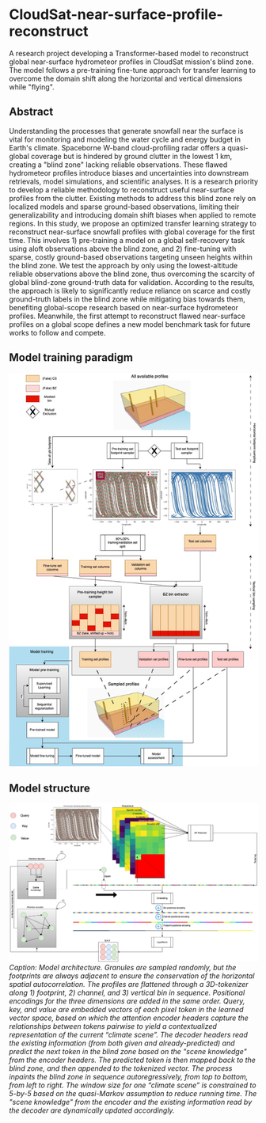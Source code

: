 # CloudSat-near-surface-profile-reconstruct
A research project developing a Transformer-based model to reconstruct global near-surface hydrometeor profiles in CloudSat mission's blind zone. The model follows a pre-training fine-tune approach for transfer learning to overcome the domain shift along the horizontal and vertical dimensions while "flying".

## Abstract
Understanding the processes that generate snowfall near the surface is vital for monitoring and modeling the water cycle and energy budget in Earth's climate. Spaceborne W-band cloud-profiling radar offers a quasi-global coverage but is hindered by ground clutter in the lowest 1 km, creating a "blind zone" lacking reliable observations. These flawed hydrometeor profiles introduce biases and uncertainties into downstream retrievals, model simulations, and scientific analyses. It is a research priority to develop a reliable methodology to reconstruct useful near-surface profiles from the clutter. Existing methods to address this blind zone rely on localized models and sparse ground-based observations, limiting their generalizability and introducing domain shift biases when applied to remote regions. In this study, we propose an optimized transfer learning strategy to reconstruct near-surface snowfall profiles with global coverage for the first time. This involves 1) pre-training a model on a global self-recovery task using aloft observations above the blind zone, and 2) fine-tuning with sparse, costly ground-based observations targeting unseen heights within the blind zone. We test the approach by only using the lowest-altitude reliable observations above the blind zone, thus overcoming the scarcity of global blind-zone ground-truth data for validation. According to the results, the approach is likely to significantly reduce reliance on scarce and costly ground-truth labels in the blind zone while mitigating bias towards them, benefiting global-scope research based on near-surface hydrometeor profiles. Meanwhile, the first attempt to reconstruct flawed near-surface profiles on a global scope defines a new model benchmark task for future works to follow and compete.

## Model training paradigm
![Alt text](model_training_vertical.jpg "Model training paradigm")

## Model structure
![Alt text](model_architecture.jpg "Model architecture diagram")
*Caption: Model architecture. Granules are sampled randomly, but the footprints are always adjacent to ensure the conservation of the horizontal spatial autocorrelation. The profiles are flattened through a 3D-tokenizer along 1) footprint, 2) channel, and 3) vertical bin in sequence. Positional encodings for the three dimensions are added in the same order. Query, key, and value are embedded vectors of each pixel token in the learned vector space, based on which the attention encoder headers capture the relationships between tokens pairwise to yield a contextualized representation of the current “climate scene”. The decoder headers read the existing information (from both given and already-predicted) and predict the next token in the blind zone based on the "scene knowledge" from the encoder headers. The predicted token is then mapped back to the blind zone, and then appended to the tokenized vector. The process inpaints the blind zone in sequence autoregressively, from top to bottom, from left to right. The window size for one “climate scene” is constrained to 5-by-5 based on the quasi-Markov assumption to reduce running time. The "scene knowledge" from the encoder and the existing information read by the decoder are dynamically updated accordingly.*
